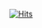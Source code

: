 [![Hits](https://hits.sh/ellenar-j.github.io/portfolio.svg?label=Visitors&color=f15a22)](https://hits.sh/ellenar-j.github.io/portfolio/)
